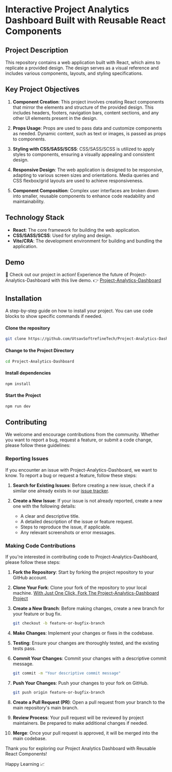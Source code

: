 # Interactive Project Analytics Dashboard Built with Reusable React Components

## Project Description

This repository contains a web application built with React, which aims to replicate a provided design. The design serves as a visual reference and includes various components, layouts, and styling specifications.

## Key Project Objectives

1. **Component Creation**: This project involves creating React components that mirror the elements and structure of the provided design. This includes headers, footers, navigation bars, content sections, and any other UI elements present in the design.

2. **Props Usage**: Props are used to pass data and customize components as needed. Dynamic content, such as text or images, is passed as props to components.

3. **Styling with CSS/SASS/SCSS**: CSS/SASS/SCSS is utilized to apply styles to components, ensuring a visually appealing and consistent design.

4. **Responsive Design**: The web application is designed to be responsive, adapting to various screen sizes and orientations. Media queries and CSS flexbox/grid layouts are used to achieve responsiveness.

5. **Component Composition**: Complex user interfaces are broken down into smaller, reusable components to enhance code readability and maintainability.

## Technology Stack

- **React**: The core framework for building the web application.
- **CSS/SASS/SCSS**: Used for styling and design.
- **Vite/CRA**: The development environment for building and bundling the application.

## Demo

🚀 Check out our project in action! Experience the future of Project-Analytics-Dashboard with this live demo. 👉 [Project-Analytics-Dashboard](https://project-analytics-dashboard.netlify.app/)

## Installation

A step-by-step guide on how to install your project. You can use code blocks to show specific commands if needed.

#### Clone the repository

```bash
git clone https://github.com/UtsavSoftrefineTech/Project-Analytics-Dashboard.git
```

#### Change to the Project Directory

```bash
cd Project-Analytics-Dashboard
```

#### Install dependencies

```bash
npm install
```

#### Start the Project

```bash
npm run dev
```

## Contributing

We welcome and encourage contributions from the community. Whether you want to report a bug, request a feature, or submit a code change, please follow these guidelines:

### Reporting Issues

If you encounter an issue with Project-Analytics-Dashboard, we want to know. To report a bug or request a feature, follow these steps:

1. **Search for Existing Issues**: Before creating a new issue, check if a similar one already exists in our [issue tracker](https://github.com/UtsavSoftrefineTech/Project-Analytics-Dashboard/issues).

2. **Create a New Issue**: If your issue is not already reported, create a new one with the following details:
   - A clear and descriptive title.
   - A detailed description of the issue or feature request.
   - Steps to reproduce the issue, if applicable.
   - Any relevant screenshots or error messages.

### Making Code Contributions

If you're interested in contributing code to Project-Analytics-Dashboard, please follow these steps:

1. **Fork the Repository**: Start by forking the project repository to your GitHub account.

2. **Clone Your Fork**: Clone your fork of the repository to your local machine. [With Just One Click, Fork The Project-Analytics-Dashboard Project](https://github.com/UtsavSoftrefineTech/Project-Analytics-Dashboard/fork")

3. **Create a New Branch**: Before making changes, create a new branch for your feature or bug fix.

   ```bash
   git checkout -b feature-or-bugfix-branch
   ```

4. **Make Changes**: Implement your changes or fixes in the codebase.

5. **Testing**: Ensure your changes are thoroughly tested, and the existing tests pass.

6. **Commit Your Changes**: Commit your changes with a descriptive commit message.

   ```bash
   git commit -m "Your descriptive commit message"
   ```

7. **Push Your Changes**: Push your changes to your fork on GitHub.

   ```bash
   git push origin feature-or-bugfix-branch
   ```

8. **Create a Pull Request (PR)**: Open a pull request from your branch to the main repository's main branch.

9. **Review Process**: Your pull request will be reviewed by project maintainers. Be prepared to make additional changes if needed.

10. **Merge**: Once your pull request is approved, it will be merged into the main codebase.

Thank you for exploring our Project Analytics Dashboard with Reusable React Components!

Happy Learning 📈
